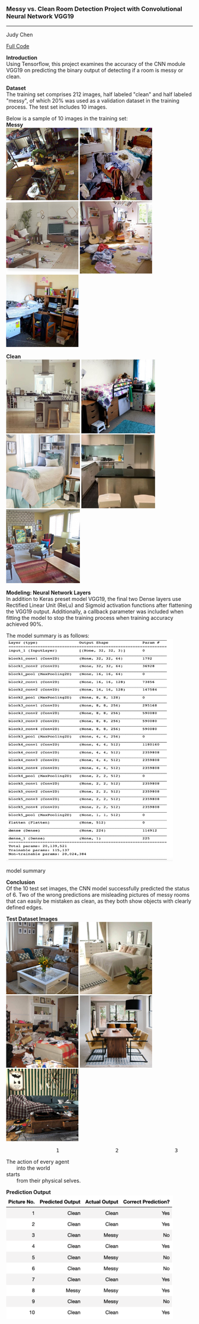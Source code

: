 ### Messy vs. Clean Room Detection Project with Convolutional Neural Network VGG19 
---
<a id="data-source"></a>
Judy Chen

[Full Code](https://github.com/jchen9619/Convolutional-Neural-Network-for-Messy-Clean-Room-Detection/blob/main/Files/Messy%20vs%20Clean%20Room%20.ipynb)

**Introduction** <br>
Using Tensorflow, this project examines the accuracy of the CNN module VGG19 on predicting the binary output of detecting if a room is messy or clean.

**Dataset** <br> 
The training set comprises 212 images, half labeled "clean" and half labeled "messy", of which 20% was used as a validation dataset in the training process. The test set includes 10 images. 

Below is a sample of 10 images in the training set: <br>
**Messy** <br>
 <img src="https://github.com/jchen9619/Convolutional-Neural-Network-for-Messy-Clean-Room-Detection/blob/main/images/messy/1.png" alt="messy1" width="195" /> <img src="https://github.com/jchen9619/Convolutional-Neural-Network-for-Messy-Clean-Room-Detection/blob/main/images/messy/12.png" width="195"/> <img src="https://github.com/jchen9619/Convolutional-Neural-Network-for-Messy-Clean-Room-Detection/blob/main/images/messy/19.png" width="195"/> <img src="https://github.com/jchen9619/Convolutional-Neural-Network-for-Messy-Clean-Room-Detection/blob/main/images/messy/4.png" width="195"/> <img src="https://github.com/jchen9619/Convolutional-Neural-Network-for-Messy-Clean-Room-Detection/blob/main/images/messy/7.png" width="195"/> 

**Clean** <br>
<img src="https://github.com/jchen9619/Convolutional-Neural-Network-for-Messy-Clean-Room-Detection/blob/main/images/clean/14.png" width="199" /> <img src="https://github.com/jchen9619/Convolutional-Neural-Network-for-Messy-Clean-Room-Detection/blob/main/images/clean/2.png" width="199"/> <img src="https://github.com/jchen9619/Convolutional-Neural-Network-for-Messy-Clean-Room-Detection/blob/main/images/clean/20.png" width="199"/> <img src="https://github.com/jchen9619/Convolutional-Neural-Network-for-Messy-Clean-Room-Detection/blob/main/images/clean/22.png" width="199"/> <img src="https://github.com/jchen9619/Convolutional-Neural-Network-for-Messy-Clean-Room-Detection/blob/main/images/clean/9.png" width="199"/> 

**Modeling: Neural Network Layers** <br>
In addition to Keras preset model VGG19, the final two Dense layers use Rectified Linear Unit (ReLu) and Sigmoid activation functions after flattening the VGG19 output. Additionally, a callback parameter was included when fitting the model to stop the training process when training accuracy achieved 90%. 

The model summary is as follows: <br>
  <img src="https://github.com/jchen9619/Convolutional-Neural-Network-for-Messy-Clean-Room-Detection/blob/main/Files/CNN%20VGG19%20Param.png" width=450 height=600 />
  <figcaption>model summary</figcaption>
</p> 

**Conclusion** <br>
Of the 10 test set images, the CNN model successfully predicted the status of 6. Two of the wrong predictions are misleading pictures of messy rooms that can easily be mistaken as clean, as they both show objects with clearly defined edges. 

**Test Dataset Images** <br>
<img src="https://github.com/jchen9619/Convolutional-Neural-Network-for-Messy-Clean-Room-Detection/blob/main/images_test/1.png" width="195" /> <img src="https://github.com/jchen9619/Convolutional-Neural-Network-for-Messy-Clean-Room-Detection/blob/main/images_test/2.png" width="195"/> <img src="https://github.com/jchen9619/Convolutional-Neural-Network-for-Messy-Clean-Room-Detection/blob/main/images_test/3.png" width="195"/> <img src="https://github.com/jchen9619/Convolutional-Neural-Network-for-Messy-Clean-Room-Detection/blob/main/images_test/4.png" width="195"/> <img src="https://github.com/jchen9619/Convolutional-Neural-Network-for-Messy-Clean-Room-Detection/blob/main/images_test/5.png" width="195"/> 
<pre>
                1                  2                  3                  4                  5
</pre>

The action of every agent <br />
  into the world <br />
starts <br />
  from their physical selves. <br />

**Prediction Output** <br>
 <img src="https://github.com/jchen9619/Convolutional-Neural-Network-for-Messy-Clean-Room-Detection/blob/main/Files/Model%20Output.png" width=450 />
  
  
  
</p> 


